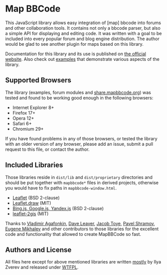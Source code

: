 # Map BBCode

This JavaScript library allows easy integration of [map] bbcode into forums and other collaboration tools. It contains not only a bbcode parser, but also a simple API for displaying and editing code. It was written with a goal to be included into every popular forum and blog engine distribution. The author would be glad to see another plugin for maps based on this library.

Documentation for this library and its use is published on [the official website](http://mapbbcode.org). Also check out [examples](examples) that demonstrate various aspects of the library.

## Supported Browsers

The library (examples, forum modules and [share.mapbbcode.org](http://share.mapbbcode.org/)) was tested and found to be working good enough in the following browsers:

* Internet Explorer 8+
* Firefox 17+
* Opera 12+
* Safari 6+
* Chromium 29+

If you have found problems in any of those browsers, or tested the library with an older version of any browser, please add an issue, submit a pull request to this file, or contact the author.

## Included Libraries

Those libraries reside in `dist/lib` and `dist/proprietary` directories and should be put together with `mapbbcode*` files in derived projects, otherwise you would have to fix paths in `mapbbcode-window.html`.

* [Leaflet](http://leafletjs.com/) (BSD 2-clause)
* [Leaflet.draw](https://github.com/Leaflet/Leaflet.draw) (MIT)
* [Bing.js, Google.js, Yandex.js](https://github.com/shramov/leaflet-plugins/tree/master/layer/tile/) (BSD 2-clause)
* [leaflet-2gis](https://github.com/emikhalev/leaflet-2gis) (MIT)

Thanks to [Vladimir Agafonkin](https://github.com/mourner), [Dave Leaver](https://github.com/danzel), [Jacob Toye](https://github.com/jacobtoye), [Pavel Shramov](https://github.com/shramov), [Eugene Mikhalev](https://github.com/emikhalev) and other contributors to those libraries for the excellent code and functionality that allowed to create MapBBCode so fast.

## Authors and License

All files here except for above mentioned libraries are written [mostly](https://github.com/MapBBCode/mapbbcode/graphs/contributors) by Ilya Zverev and released under [WTFPL](http://www.wtfpl.net/).
